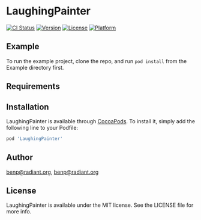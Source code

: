 # LaughingPainter

[![CI Status](https://img.shields.io/travis/benp@radiant.org/LaughingPainter.svg?style=flat)](https://travis-ci.org/benp@radiant.org/LaughingPainter)
[![Version](https://img.shields.io/cocoapods/v/LaughingPainter.svg?style=flat)](https://cocoapods.org/pods/LaughingPainter)
[![License](https://img.shields.io/cocoapods/l/LaughingPainter.svg?style=flat)](https://cocoapods.org/pods/LaughingPainter)
[![Platform](https://img.shields.io/cocoapods/p/LaughingPainter.svg?style=flat)](https://cocoapods.org/pods/LaughingPainter)

## Example

To run the example project, clone the repo, and run `pod install` from the Example directory first.

## Requirements

## Installation

LaughingPainter is available through [CocoaPods](https://cocoapods.org). To install
it, simply add the following line to your Podfile:

```ruby
pod 'LaughingPainter'
```

## Author

benp@radiant.org, benp@radiant.org

## License

LaughingPainter is available under the MIT license. See the LICENSE file for more info.
